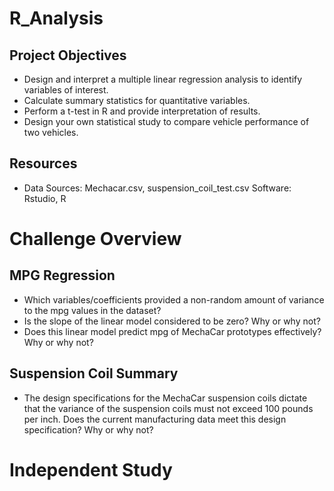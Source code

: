 # R_Analysis

## Project Objectives

- Design and interpret a multiple linear regression analysis to identify variables of interest.
- Calculate summary statistics for quantitative variables.
- Perform a t-test in R and provide interpretation of results.
- Design your own statistical study to compare vehicle performance of two vehicles.


## Resources
- Data Sources: Mechacar.csv, suspension_coil_test.csv
Software: Rstudio, R

# Challenge Overview

## MPG Regression

- Which variables/coefficients provided a non-random amount of variance to the mpg values in the dataset?
- Is the slope of the linear model considered to be zero? Why or why not?
- Does this linear model predict mpg of MechaCar prototypes effectively? Why or why not?


## Suspension Coil Summary

- The design specifications for the MechaCar suspension coils dictate that the variance of the suspension coils must not exceed 100 pounds per inch. Does the current manufacturing data meet this design specification? Why or why not?

# Independent Study
